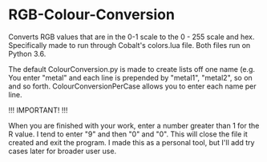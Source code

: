 # RGB-Colour-Conversion
Converts RGB values that are in the 0-1 scale to the 0 - 255 scale and hex. Specifically made to run through Cobalt's colors.lua file. Both files run on Python 3.6.

The default ColourConversion.py is made to create lists off one name (e.g. You enter "metal" and each line is prepended by "metal1", "metal2", so on and so forth. ColourConversionPerCase allows you to enter each name per line.


!!! IMPORTANT! !!!

When you are finished with your work, enter a number greater than 1 for the R value. I tend to enter "9" and then "0" and "0". This will close the file it created and exit the program. I made this as a personal tool, but I'll add try cases later for broader user use.
